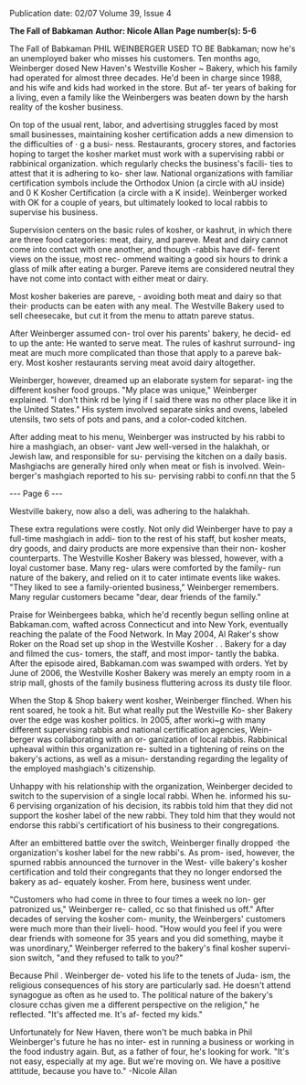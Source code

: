 Publication date: 02/07
Volume 39, Issue 4

**The Fall of Babkaman**
**Author: Nicole Allan**
**Page number(s): 5-6**

The Fall of Babkaman 
PHIL WEINBERGER USED TO BE 
Babkaman; now he's an unemployed 
baker who misses his customers. Ten 
months ago, Weinberger dosed New 
Haven's Westville 
Kosher ~ Bakery, 
which his family had operated for 
almost three decades. He'd been in 
charge since 1988, and his wife and 
kids had worked in the store. But af-
ter years of baking for a living, even 
a family like the Weinbergers was 
beaten down by the harsh reality of 
the kosher business. 

On top of the usual rent, labor, 
and advertising struggles faced by most 
small businesses, maintaining kosher 
certification adds a new dimension 
to the difficulties of 
· g a busi-
ness. Restaurants, grocery stores, and 
factories hoping to target the kosher 
market must work with a supervising 
rabbi or rabbinical organization. which 
regularly checks the business's facili-
ties to attest that it is adhering to ko-
sher law. National organizations with 
familiar certification symbols include 
the Orthodox Union (a circle with aU 
inside) and 0 K Kosher Certification 
(a circle with a K inside). Weinberger 
worked with OK for a couple of years, 
but ultimately looked to local rabbis 
to supervise his business. 

Supervision centers on the basic 
rules of kosher, or kashrut, in which 
there are three food categories: meat, 
dairy, and pareve. Meat and dairy 
cannot come into contact with one 
another, and though -rabbis have dif-
ferent views on the issue, most rec-
ommend waiting a good six hours 
to drink a glass of milk after eating a 
burger. Pareve items are considered 
neutral they have not come into 
contact with either meat or dairy. 

Most kosher bakeries are pareve, -
avoiding both meat and dairy so that 
their· products can be eaten with any 
meal. The Westville Bakery used to 
sell cheesecake, but cut it from the 
menu to attatn pareve status. 

After Weinberger assumed con-
trol over his parents' bakery, he decid-
ed to up the ante: He wanted to serve 
meat. The rules of kashrut surround-
ing meat are much more complicated 
than those that apply to a pareve bak-
ery. Most kosher restaurants serving 
meat avoid dairy altogether. 

Weinberger, however, dreamed 
up an elaborate system for separat-
ing the different kosher food groups. 
"My place was unique," Weinberger 
explained. "I don't think rd be lying 
if I said there was no other place like 
it in the United States." His system 
involved separate sinks and ovens, 
labeled utensils, two sets of pots and 
pans, and a color-coded kitchen. 

After adding meat to his menu, 
Weinberger was instructed by his 
rabbi to hire a mashgiach, an obser-
vant Jew well-versed in the halakhah, 
or Jewish law, and responsible for su-
pervising the kitchen on a daily basis. 
Mashgiachs are generally hired only 
when meat or fish is involved. Wein-
berger's mashgiach reported to his su-
pervising rabbi to confi.nn that the 
5 


--- Page 6 ---

Westville bakery, now also a deli, was 
adhering to the halakhah. 

These extra regulations were 
costly. Not only did Weinberger have 
to pay a full-time mashgiach in addi-
tion to the rest of his staff, but kosher 
meats, dry goods, and dairy products 
are more expensive than their non-
kosher counterparts. The Westville 
Kosher Bakery was blessed, however, 
with a loyal customer base. Many reg-
ulars were comforted by the family-
run nature of the bakery, and relied on 
it to cater intimate events like wakes. 
"They liked to see a family-oriented 
business," Weinberger remembers. 
Many regular customers became "dear, 
dear friends of the family." 

Praise for Weinbergees babka, 
which he'd recently begun selling 
online at Babkaman.com, wafted 
across Connecticut and into New 
York, eventually reaching the palate 
of the Food Network. In May 2004, 
Al Raker's show Roker on the Road 
set up shop in the Westville Kosher 
. . 
Bakery for a day and filmed the cus-
tomers, the staff, and most impor-
tantly the babka. After the episode 
aired, Babkaman.com was swamped 
with orders. Yet by June of 2006, the 
Westville Kosher Bakery was merely 
an empty room in a strip mall, ghosts 
of the family business fluttering across 
its dusty tile floor. 

When the Stop & Shop bakery 
went kosher, Weinberger flinched. 
When his rent soared, he took a hit. 
But what really put the Westville Ko-
sher Bakery over the edge was kosher 
politics. In 2005, after worki~g with 
many different supervising rabbis and 
national certification agencies, Wein-
berger was collaborating with an or-
ganization of local rabbis. Rabbinical 
upheaval within this organization re-
sulted in a tightening of reins on the 
bakery's actions, as well as a misun-
derstanding regarding the legality of 
the employed mashgiach's citizenship. 

Unhappy with his relationship with 
the organization, Weinberger decided 
to switch to the supervision of a single 
local rabbi. When he. informed his su-
6 
pervising organization of his decision, 
its rabbis told him that they did not 
support the kosher label of the new 
rabbi. They told him that they would 
not endorse this rabbi's certificatiort 
of his business to their congregations. 

After 
an 
embittered 
battle 
over the switch, Weinberger finally 
dropped ·the organization's kosher 
label for the new rabbi's. As prom-
ised, however, the spurned rabbis 
announced the turnover in the West-
ville bakery's kosher certification 
and told their congregants that they 
no longer endorsed the bakery as ad-
equately kosher. From here, business 
went under. 

"Customers who had come in 
three to four times a week no lon-
ger patronized us," Weinberger re-
called, cc so that finished us off." After 
decades of serving the kosher com-
munity, the Weinbergers' customers 
were much more than their liveli-
hood. "How would you feel if you 
were dear friends with someone for 35 
years and you did something, maybe it 
was unordinary," Weinberger referred 
to the bakery's final kosher supervi-
sion switch, "and they refused to talk 
to you?" 

Because Phil . Weinberger de-
voted his life to the tenets of Juda-
ism, the religious consequences of 
his story are particularly sad. He 
doesn't attend synagogue as often 
as he used to. The political nature of 
the bakery's closure cchas given me a 
different perspective on the religion," 
he reflected. "It's affected me. It's af-
fected my kids." 

Unfortunately for New Haven, 
there won't be much babka in Phil 
Weinberger's future 
he has no inter-
est in running a business or working 
in the food industry again. But, as a 
father of four, he's looking for work. 
"It's not easy, especially at my age. But 
we're moving on. We have a positive 
attitude, because you have to." 
-Nicole Allan